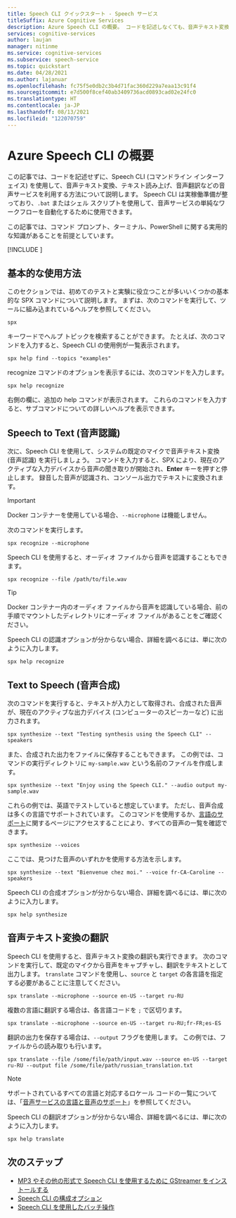 ```yaml
---
title: Speech CLI クイックスタート - Speech サービス
titleSuffix: Azure Cognitive Services
description: Azure Speech CLI の概要。 コードを記述しなくても、音声テキスト変換、テキスト読み上げ、音声翻訳などの音声サービスを操作できます。
services: cognitive-services
author: laujan
manager: nitinme
ms.service: cognitive-services
ms.subservice: speech-service
ms.topic: quickstart
ms.date: 04/28/2021
ms.author: lajanuar
ms.openlocfilehash: fc75f5e0db2c3b4d71fac360d229a7eaa13c91f4
ms.sourcegitcommit: e7d500f8cef40ab3409736acd0893cad02e24fc0
ms.translationtype: HT
ms.contentlocale: ja-JP
ms.lasthandoff: 08/13/2021
ms.locfileid: "122070759"
---
```

# <a name="get-started-with-the-azure-speech-cli"></a>Azure Speech CLI の概要

この記事では、コードを記述せずに、Speech CLI (コマンドライン インターフェイス) を使用して、音声テキスト変換、テキスト読み上げ、音声翻訳などの音声サービスを利用する方法について説明します。 Speech CLI は実稼働準備が整っており、`.bat` またはシェル スクリプトを使用して、音声サービスの単純なワークフローを自動化するために使用できます。

この記事では、コマンド プロンプト、ターミナル、PowerShell に関する実用的な知識があることを前提としています。

[!INCLUDE [](includes/spx-setup.md)]

## <a name="basic-usage"></a>基本的な使用方法

このセクションでは、初めてのテストと実験に役立つことが多いいくつかの基本的な SPX コマンドについて説明します。 まずは、次のコマンドを実行して、ツールに組み込まれているヘルプを参照してください。

```console
spx
```

キーワードでヘルプ トピックを検索することができます。 たとえば、次のコマンドを入力すると、Speech CLI の使用例が一覧表示されます。

```console
spx help find --topics "examples"
```

recognize コマンドのオプションを表示するには、次のコマンドを入力します。

```console
spx help recognize
```

右側の欄に、追加の help コマンドが表示されます。 これらのコマンドを入力すると、サブコマンドについての詳しいヘルプを表示できます。

## <a name="speech-to-text-speech-recognition"></a>Speech to Text (音声認識)

次に、Speech CLI を使用して、システムの既定のマイクで音声テキスト変換 (音声認識) を実行しましょう。 コマンドを入力すると、SPX により、現在のアクティブな入力デバイスから音声の聞き取りが開始され、**Enter** キーを押すと停止します。 録音した音声が認識され、コンソール出力でテキストに変換されます。

>[!IMPORTANT]
> Docker コンテナーを使用している場合、`--microphone` は機能しません。

次のコマンドを実行します。

```console
spx recognize --microphone
```

Speech CLI を使用すると、オーディオ ファイルから音声を認識することもできます。

```console
spx recognize --file /path/to/file.wav
```

> [!TIP]
> Docker コンテナー内のオーディオ ファイルから音声を認識している場合、前の手順でマウントしたディレクトリにオーディオ ファイルがあることをご確認ください。

Speech CLI の認識オプションが分からない場合、詳細を調べるには、単に次のように入力します。

```console
spx help recognize
```

## <a name="text-to-speech-speech-synthesis"></a>Text to Speech (音声合成)

次のコマンドを実行すると、テキストが入力として取得され、合成された音声が、現在のアクティブな出力デバイス (コンピューターのスピーカーなど) に出力されます。

```console
spx synthesize --text "Testing synthesis using the Speech CLI" --speakers
```

また、合成された出力をファイルに保存することもできます。 この例では、コマンドの実行ディレクトリに `my-sample.wav` という名前のファイルを作成します。

```console
spx synthesize --text "Enjoy using the Speech CLI." --audio output my-sample.wav
```

これらの例では、英語でテストしていると想定しています。 ただし、音声合成は多くの言語でサポートされています。 このコマンドを使用するか、[言語のサポート](./language-support.md)に関するページにアクセスすることにより、すべての音声の一覧を確認できます。

```console
spx synthesize --voices
```

ここでは、見つけた音声のいずれかを使用する方法を示します。

```console
spx synthesize --text "Bienvenue chez moi." --voice fr-CA-Caroline --speakers
```

Speech CLI の合成オプションが分からない場合、詳細を調べるには、単に次のように入力します。

```console
spx help synthesize
```

## <a name="speech-to-text-translation"></a>音声テキスト変換の翻訳

Speech CLI を使用すると、音声テキスト変換の翻訳も実行できます。 次のコマンドを実行して、既定のマイクから音声をキャプチャし、翻訳をテキストとして出力します。 `translate` コマンドを使用し、`source` と `target` の各言語を指定する必要があることに注意してください。

```console
spx translate --microphone --source en-US --target ru-RU
```

複数の言語に翻訳する場合は、各言語コードを `;` で区切ります。

```console
spx translate --microphone --source en-US --target ru-RU;fr-FR;es-ES
```

翻訳の出力を保存する場合は、`--output` フラグを使用します。 この例では、ファイルからの読み取りも行います。

```console
spx translate --file /some/file/path/input.wav --source en-US --target ru-RU --output file /some/file/path/russian_translation.txt
```

> [!NOTE]
> サポートされているすべての言語と対応するロケール コードの一覧については、「[音声サービスの言語と音声のサポート](language-support.md)」を参照してください。

Speech CLI の翻訳オプションが分からない場合、詳細を調べるには、単に次のように入力します。

```console
spx help translate
```

## <a name="next-steps"></a>次のステップ

* [MP3 やその他の形式で Speech CLI を使用するために GStreamer をインストールする](./how-to-use-codec-compressed-audio-input-streams.md)
* [Speech CLI の構成オプション](./spx-data-store-configuration.md)
* [Speech CLI を使用したバッチ操作](./spx-batch-operations.md)
